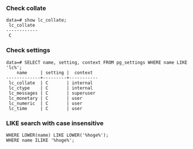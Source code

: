 ### Check collate

    data=# show lc_collate;
     lc_collate 
    ------------
     C
   
### Check settings
    
    data=# SELECT name, setting, context FROM pg_settings WHERE name LIKE 'lc%'; 
        name     | setting |  context  
    -------------+---------+-----------
     lc_collate  | C       | internal
     lc_ctype    | C       | internal
     lc_messages | C       | superuser
     lc_monetary | C       | user
     lc_numeric  | C       | user
     lc_time     | C       | user
     
### LIKE search with case insensitive

    WHERE LOWER(name) LIKE LOWER('%hoge%');
    WHERE name ILIKE '%hoge%';
    